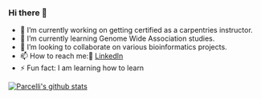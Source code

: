### Hi there 👋

- 🔭 I’m currently working on getting certified as a carpentries instructor.
- 🌱 I’m currently learning Genome Wide Association studies.
- 👯 I’m looking to collaborate on various bioinformatics projects.
- 📫 How to reach me::office: [LinkedIn](www.linkedin.com/in/parcelli-jepchirchir-1933451b5/) 
- ⚡ Fun fact: I am learning how to learn

[![Parcelli's github stats](https://github-readme-stats.vercel.app/api?username=Parcelli&show_icons=true&theme=radical&hide_rank=false)](https://github.com/Parcelli/github-readme-stats)
